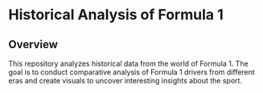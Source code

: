 Historical Analysis of Formula 1
================

## Overview

This repository analyzes historical data from the world of Formula 1.
The goal is to conduct comparative analysis of Formula 1 drivers from
different eras and create visuals to uncover interesting insights about
the sport.
